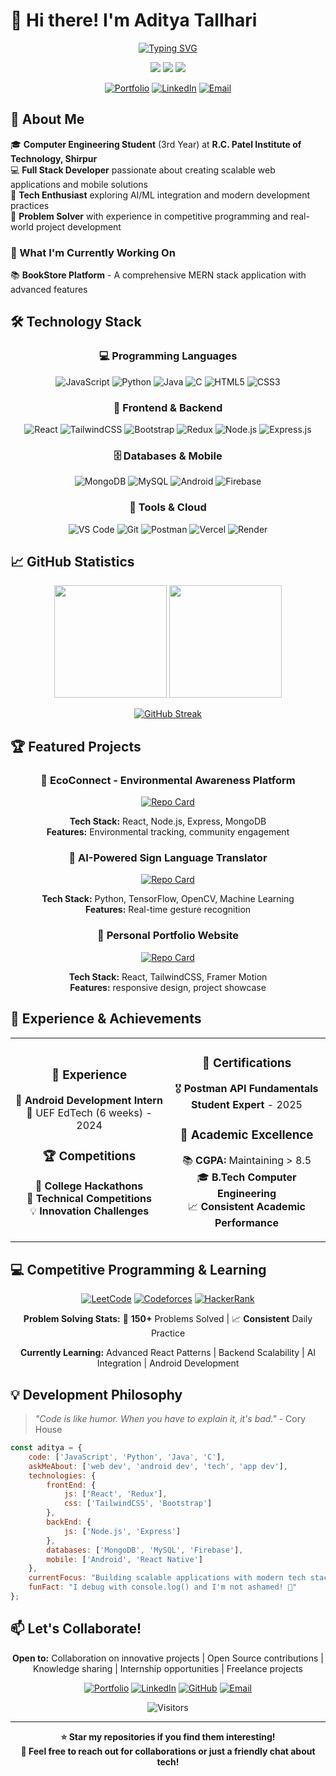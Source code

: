 # 👋 Hi there! I'm Aditya Tallhari

<div align="center">
  
  [![Typing SVG](https://readme-typing-svg.herokuapp.com?font=JetBrains+Mono&size=24&duration=3000&pause=1000&color=00D9FF&center=true&vCenter=true&width=500&lines=Full+Stack+Developer;Android+App+Developer;MERN+Stack+Specialist;AI+%26+ML+Enthusiast;Open+Source+Contributor)](https://git.io/typing-svg)
  
  <p align="center">
    <img src="https://img.shields.io/badge/Focus-Full%20Stack%20Development-white" />
    <img src="https://img.shields.io/badge/Lives-Shirpur,%20Maharashtra-blue" />
    <img src="https://img.shields.io/badge/Languages-JavaScript%20%7C%20Python%20%7C%20Java-red" />
  </p>
  
  [![Portfolio](https://img.shields.io/badge/Portfolio-Visit%20Now-00D9FF?style=for-the-badge&logo=firefox&logoColor=white)]([https://your-portfolio-link.com](https://adityatallhari-portfolio.vercel.app/))
  [![LinkedIn](https://img.shields.io/badge/LinkedIn-Connect-0077B5?style=for-the-badge&logo=linkedin&logoColor=white)](https://www.linkedin.com/in/aditya-tallhari-005926284/)
  [![Email](https://img.shields.io/badge/Email-Contact-D14836?style=for-the-badge&logo=gmail&logoColor=white)](mailto:adityatallare797@gmail.com)
  
</div>

## 🎯 About Me

🎓 **Computer Engineering Student** (3rd Year) at **R.C. Patel Institute of Technology, Shirpur**  
💻 **Full Stack Developer** passionate about creating scalable web applications and mobile solutions  
🚀 **Tech Enthusiast** exploring AI/ML integration and modern development practices  
🌟 **Problem Solver** with experience in competitive programming and real-world project development

### 🌟 What I'm Currently Working On
📚 **BookStore Platform** - A comprehensive MERN stack application with advanced features

## 🛠️ Technology Stack

<div align="center">

### 💻 Programming Languages
![JavaScript](https://img.shields.io/badge/JavaScript-F7DF1E?style=for-the-badge&logo=javascript&logoColor=black)
![Python](https://img.shields.io/badge/Python-3776AB?style=for-the-badge&logo=python&logoColor=white)
![Java](https://img.shields.io/badge/Java-ED8B00?style=for-the-badge&logo=openjdk&logoColor=white)
![C](https://img.shields.io/badge/C-00599C?style=for-the-badge&logo=c&logoColor=white)
![HTML5](https://img.shields.io/badge/HTML5-E34F26?style=for-the-badge&logo=html5&logoColor=white)
![CSS3](https://img.shields.io/badge/CSS3-1572B6?style=for-the-badge&logo=css3&logoColor=white)

### 🚀 Frontend & Backend
![React](https://img.shields.io/badge/React-20232A?style=for-the-badge&logo=react&logoColor=61DAFB)
![TailwindCSS](https://img.shields.io/badge/Tailwind_CSS-38B2AC?style=for-the-badge&logo=tailwind-css&logoColor=white)
![Bootstrap](https://img.shields.io/badge/Bootstrap-563D7C?style=for-the-badge&logo=bootstrap&logoColor=white)
![Redux](https://img.shields.io/badge/Redux-593D88?style=for-the-badge&logo=redux&logoColor=white)
![Node.js](https://img.shields.io/badge/Node.js-43853D?style=for-the-badge&logo=node.js&logoColor=white)
![Express.js](https://img.shields.io/badge/Express.js-404D59?style=for-the-badge&logo=express&logoColor=white)

### 🗄️ Databases & Mobile
![MongoDB](https://img.shields.io/badge/MongoDB-4EA94B?style=for-the-badge&logo=mongodb&logoColor=white)
![MySQL](https://img.shields.io/badge/MySQL-00000F?style=for-the-badge&logo=mysql&logoColor=white)
![Android](https://img.shields.io/badge/Android-3DDC84?style=for-the-badge&logo=android&logoColor=white)
![Firebase](https://img.shields.io/badge/Firebase-039BE5?style=for-the-badge&logo=firebase&logoColor=white)

### 🔧 Tools & Cloud
![VS Code](https://img.shields.io/badge/VS_Code-0078D4?style=for-the-badge&logo=visual%20studio%20code&logoColor=white)
![Git](https://img.shields.io/badge/Git-F05032?style=for-the-badge&logo=git&logoColor=white)
![Postman](https://img.shields.io/badge/Postman-FF6C37?style=for-the-badge&logo=postman&logoColor=white)
![Vercel](https://img.shields.io/badge/Vercel-000000?style=for-the-badge&logo=vercel&logoColor=white)
![Render](https://img.shields.io/badge/Render-46E3B7?style=for-the-badge&logo=render&logoColor=white)

</div>

## 📈 GitHub Statistics

<div align="center">
  
  <img height="180em" src="https://github-readme-stats.vercel.app/api?username=Aditya-tallhari&show_icons=true&theme=tokyonight&include_all_commits=true&count_private=true"/>
  <img height="180em" src="https://github-readme-stats.vercel.app/api/top-langs/?username=Aditya-tallhari&layout=compact&langs_count=8&theme=tokyonight"/>
  
</div>

<div align="center">
  
  [![GitHub Streak](https://github-readme-streak-stats.herokuapp.com/?user=Aditya-tallhari&theme=tokyonight)](https://git.io/streak-stats)
  
</div>

## 🏆 Featured Projects

<div align="center">

### 🌱 EcoConnect - Environmental Awareness Platform
[![Repo Card](https://github-readme-stats.vercel.app/api/pin/?username=Aditya-tallhari&repo=eco-connect&theme=tokyonight)](https://github.com/Aditya-tallhari/eco-connect)

**Tech Stack:** React, Node.js, Express, MongoDB  
**Features:** Environmental tracking, community engagement

### 🤖 AI-Powered Sign Language Translator
[![Repo Card](https://github-readme-stats.vercel.app/api/pin/?username=Aditya-tallhari&repo=AI-Powered-Sign-Language-Translator&theme=tokyonight)](https://github.com/Aditya-tallhari/AI-Powered-Sign-Language-Translator)

**Tech Stack:** Python, TensorFlow, OpenCV, Machine Learning  
**Features:** Real-time gesture recognition

### 💼 Personal Portfolio Website
[![Repo Card](https://github-readme-stats.vercel.app/api/pin/?username=Aditya-tallhari&repo=Aditya-Portfolio&theme=tokyonight)](https://github.com/Aditya-tallhari/Aditya-Portfolio)

**Tech Stack:** React, TailwindCSS, Framer Motion  
**Features:** responsive design, project showcase

</div>

## 🏅 Experience & Achievements

<table align="center">
<tr>
<td align="center" width="50%">

### 💼 Experience
🏢 **Android Development Intern**  
📍 UEF EdTech (6 weeks) - 2024

### 🏆 Competitions
🚀 **College Hackathons**  
🎯 **Technical Competitions**  
💡 **Innovation Challenges**

</td>
<td align="center" width="50%">

### 📜 Certifications
🎖️ **Postman API Fundamentals Student Expert** - 2025

### 🎯 Academic Excellence
📚 **CGPA:** Maintaining > 8.5  
🎓 **B.Tech Computer Engineering**  
📈 **Consistent Academic Performance**

</td>
</tr>
</table>

## 💻 Competitive Programming & Learning

<div align="center">

[![LeetCode](https://img.shields.io/badge/LeetCode-000000?style=for-the-badge&logo=LeetCode&logoColor=#d16c06)](https://leetcode.com/your-username)
[![Codeforces](https://img.shields.io/badge/Codeforces-445f9d?style=for-the-badge&logo=Codeforces&logoColor=white)](https://codeforces.com/profile/your-username)
[![HackerRank](https://img.shields.io/badge/-Hackerrank-2EC866?style=for-the-badge&logo=HackerRank&logoColor=white)](https://www.hackerrank.com/your-username)

**Problem Solving Stats:** 🎯 **150+** Problems Solved | 📈 **Consistent** Daily Practice

**Currently Learning:** Advanced React Patterns | Backend Scalability | AI Integration | Android Development

</div>

## 💡 Development Philosophy

> *"Code is like humor. When you have to explain it, it's bad."* - Cory House

```javascript
const aditya = {
    code: ['JavaScript', 'Python', 'Java', 'C'],
    askMeAbout: ['web dev', 'android dev', 'tech', 'app dev'],
    technologies: {
        frontEnd: {
            js: ['React', 'Redux'],
            css: ['TailwindCSS', 'Bootstrap']
        },
        backEnd: {
            js: ['Node.js', 'Express']
        },
        databases: ['MongoDB', 'MySQL', 'Firebase'],
        mobile: ['Android', 'React Native']
    },
    currentFocus: "Building scalable applications with modern tech stack",
    funFact: "I debug with console.log() and I'm not ashamed! 🐛"
};
```

## 📫 Let's Collaborate!

<div align="center">

**Open to:** Collaboration on innovative projects | Open Source contributions | Knowledge sharing | Internship opportunities | Freelance projects

[![Portfolio](https://img.shields.io/badge/Portfolio-FF5722?style=for-the-badge&logo=todoist&logoColor=white)](https://your-portfolio.com)
[![LinkedIn](https://img.shields.io/badge/LinkedIn-0077B5?style=for-the-badge&logo=linkedin&logoColor=white)](https://www.linkedin.com/in/aditya-tallhari-005926284/)
[![GitHub](https://img.shields.io/badge/GitHub-100000?style=for-the-badge&logo=github&logoColor=white)](https://github.com/Aditya-tallhari)
[![Email](https://img.shields.io/badge/Email-D14836?style=for-the-badge&logo=gmail&logoColor=white)](mailto:adityatallare797@gmail.com)

![Visitors](https://visitor-badge.laobi.icu/badge?page_id=Aditya-tallhari.Aditya-tallhari)

---

**⭐ Star my repositories if you find them interesting!**  
**📢 Feel free to reach out for collaborations or just a friendly chat about tech!**

</div>
